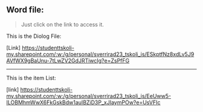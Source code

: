 ## Word file:

>Just click on the link to access it.


This is the Diolog File:

[Link] https://studenttskoli-my.sharepoint.com/:w:/g/personal/sverrirad23_tskoli_is/ESkptfNz8xdLv5J9AVfWX9gBaUnu-7tLwZV2GdJRTiwcIg?e=ZsPfFG

---

This is the item List:

[link] https://studenttskoli-my.sharepoint.com/:w:/g/personal/sverrirad23_tskoli_is/EeUww5-ILOBMhmWwX6FkGskBdw1auIBZiD3P_xJIaymPOw?e=UsVFIc

